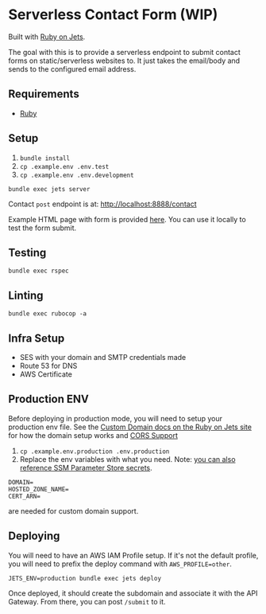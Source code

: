 # Serverless Contact Form (WIP)

Built with [Ruby on Jets](https://rubyonjets.com).

The goal with this is to provide a serverless endpoint to submit contact forms on static/serverless websites to. It just takes the email/body and sends to the configured email address.

## Requirements

- [Ruby](.ruby-version)

## Setup

1. `bundle install`
1. `cp .example.env .env.test`
1. `cp .example.env .env.development`

`bundle exec jets server`

Contact `post` endpoint is at: [http://localhost:8888/contact](http://localhost:8888/contact)

Example HTML page with form is provided [here](example.html). You can use it locally to test the form submit.

## Testing

`bundle exec rspec`

## Linting

`bundle exec rubocop -a`

## Infra Setup

- SES with your domain and SMTP credentials made
- Route 53 for DNS
- AWS Certificate

## Production ENV

Before deploying in production mode, you will need to setup your production env file. See the [Custom Domain docs on the Ruby on Jets site](https://rubyonjets.com/docs/routing/custom-domain/) for how the domain setup works and [CORS Support](https://rubyonjets.com/docs/cors-support/)

1. `cp .example.env.production .env.production`
1. Replace the env variables with what you need. Note: [you can also reference SSM Parameter Store secrets](https://rubyonjets.com/docs/env-files/).

```
DOMAIN=
HOSTED_ZONE_NAME=
CERT_ARN=
```

are needed for custom domain support.

## Deploying

You will need to have an AWS IAM Profile setup. If it's not the default profile, you will need to prefix the deploy command with `AWS_PROFILE=other`.

`JETS_ENV=production bundle exec jets deploy`

Once deployed, it should create the subdomain and associate it with the API Gateway. From there, you can post `/submit` to it.
